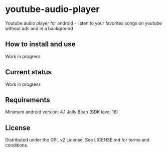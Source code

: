 # youtube-audio-player
Youtube audio player for android - listen to your favorites songs on youtube without ads and in a background 

## How to install and use
Work in progress

## Current status
Work in progress

## Requirements
Minimum android version: 4.1 Jelly Bean (SDK level 16)

## License
Distributed under the GPL v2 License. See LICENSE.md for terms and conditions.
